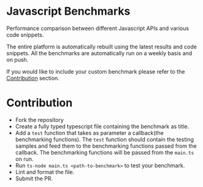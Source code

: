 # Javascript Benchmarks

Performance comparison between different Javascript APIs and various code snippets.

The entire platform is automatically rebuilt using the latest results and code snippets.
All the benchmarks are automatically run on a weekly basis and on push.

If you would like to include your custom benchmark please refer to the [Contribution](#Contribution) section.

# Contribution

- Fork the repository
- Create a fully typed typescript file containing the benchmark as title.
- Add a `test` function that takes as parameter a callback(the benchmarking functions). The `test` function should contain the testing samples and feed them to the benchmarking functions passed from the callback. The benchmarking functions will be passed from the `main.ts` on run.
- Run `ts-node main.ts <path-to-benchmark>` to test your benchmark.
- Lint and format the file.
- Submit the PR.
